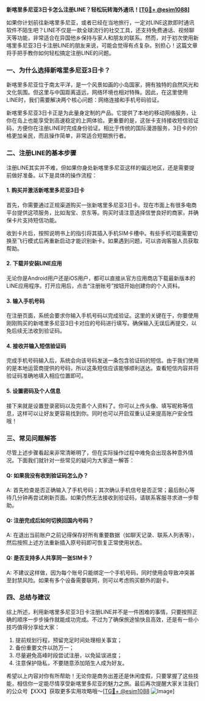 **新喀里多尼亚3日卡怎么注册LINE？轻松玩转海外通讯！[[TG💪+ @esim1088](https://t.me/s/esim1088)]**

如果你计划前往新喀里多尼亚，或者已经在当地旅行，一定对LINE这款即时通讯软件不陌生吧？LINE不仅是一款全球流行的社交工具，还支持免费通话、视频聊天等功能，非常适合在异国他乡保持与家人和朋友的联系。然而，对于初次使用新喀里多尼亚3日卡注册LINE的朋友来说，可能会觉得有点复杂。别担心！这篇文章将手把手教你如何轻松搞定注册LINE的问题。

### 一、为什么选择新喀里多尼亚3日卡？

新喀里多尼亚位于南太平洋，是一个风景如画的小岛国家，拥有独特的自然风光和文化氛围。但这里与中国距离遥远，网络环境也相对特殊。因此，在这里使用LINE时，我们需要解决两个核心问题：网络连接和手机号码验证。

新喀里多尼亚3日卡正是为此量身定制的产品。它提供了本地的移动网络服务，让你在岛上也能享受到高速稳定的上网体验。更重要的是，这张卡支持接收短信验证码，方便你在注册LINE时完成身份验证。相比于传统的国际漫游服务，3日卡的价格更加亲民，而且操作简单，非常适合短期旅行者。

### 二、注册LINE的基本步骤

注册LINE其实并不难，但如果你身处新喀里多尼亚这样的偏远地区，还是需要提前做好准备。以下是具体的操作流程：

#### 1. 购买并激活新喀里多尼亚3日卡
首先，你需要通过正规渠道购买一张新喀里多尼亚3日卡。现在市面上有很多电商平台提供这项服务，比如淘宝、京东等。购买时请注意选择信誉良好的商家，并确保卡片支持短信功能。

收到卡片后，按照说明书上的指引将其插入手机SIM卡槽中。有些手机可能需要切换至飞行模式后再重新启动才能识别新卡。如果遇到问题，可以咨询客服人员获取帮助。

#### 2. 下载并安装LINE应用
无论你是Android用户还是iOS用户，都可以直接从官方应用商店下载最新版本的LINE应用程序。打开应用后，点击“注册账号”按钮开始创建你的个人资料。

#### 3. 输入手机号码
在注册页面，系统会要求你输入手机号码以完成验证。这里的关键在于，你要使用刚刚购买的新喀里多尼亚3日卡对应的号码进行填写。确保输入无误后再提交，以免后续无法收到验证码。

#### 4. 接收并输入短信验证码
完成手机号码输入后，系统会向该号码发送一条包含验证码的短信。由于我们使用的是本地运营商提供的号码，所以这条短信应该能够顺利送达。查看短信内容并将验证码准确地填入相应位置即可。

#### 5. 设置密码及个人信息
接下来就是设置登录密码以及完善个人资料了。你可以上传头像、填写昵称等信息，这样可以让好友更容易找到你。同时也可以开启双重认证来提高账户安全性哦！

### 三、常见问题解答

尽管上述步骤看起来非常清晰明了，但在实际操作过程中难免会出现各种意外情况。下面我们就针对一些常见的疑问为大家逐一解答：

#### Q: 如果我没有收到验证码怎么办？
A: 首先检查是否正确输入了手机号码；其次确认手机信号是否正常；最后耐心等待几分钟再尝试刷新页面。如果仍然无法接收到验证码，请联系客服寻求进一步帮助。

#### Q: 注册完成后如何切换回国内号码？
A: 在退出当前账户之前记得保存好所有重要数据（如聊天记录、联系人列表等），然后按照上述方法重新插入原号码即可恢复正常使用状态。

#### Q: 是否支持多人共享同一张SIM卡？
A: 不建议这样做，因为每个账号只能绑定一个手机号码，同时使用会导致冲突甚至封禁风险。如果有多个设备需要联网，则可以考虑购买额外的副卡。

### 四、总结与建议

综上所述，利用新喀里多尼亚3日卡注册LINE并不是一件困难的事情，只要按照正确的顺序一步步操作就能成功完成。不过为了确保旅途愉快且高效，还是有一些小技巧值得分享给大家：

1. 提前规划行程，预留充足时间处理相关事宜；
2. 备份重要文件以防万一；
3. 尽量避免高峰时段尝试注册，以免延误进度；
4. 注意保护隐私，不要随意添加陌生人成为好友。

希望以上内容对你有所帮助！无论你是商务出差还是休闲度假，只要掌握了这些技能，相信你一定能尽情享受新喀里多尼亚的魅力之旅。最后再次提醒大家关注我们的公众号【XXX】获取更多实用攻略哦～[[TG💪+ @esim1088](https://t.me/s/esim1088) ![Image](https://i.postimg.cc/4NQfJmqS/Snipaste-2025-05-13-00-14-12.png)]